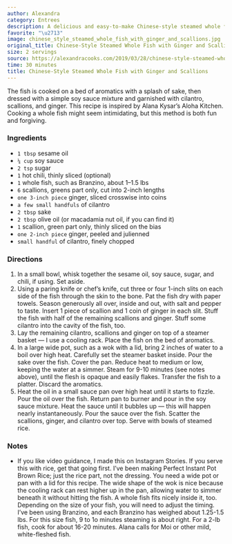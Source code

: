 ```yaml
---
author: Alexandra
category: Entrees
description: A delicious and easy-to-make Chinese-style steamed whole fish.
favorite: "\u2713"
image: chinese_style_steamed_whole_fish_with_ginger_and_scallions.jpg
original_title: Chinese-Style Steamed Whole Fish with Ginger and Scallions
size: 2 servings
source: https://alexandracooks.com/2019/03/28/chinese-style-steamed-whole-fish-with-ginger-and-scallions/
time: 30 minutes
title: Chinese-Style Steamed Whole Fish with Ginger and Scallions
---
```


The fish is cooked on a bed of aromatics with a splash of sake, then dressed with a simple soy sauce mixture and garnished with cilantro, scallions, and ginger. This recipe is inspired by Alana Kysar’s Aloha Kitchen. Cooking a whole fish might seem intimidating, but this method is both fun and forgiving.

### Ingredients

* `1 tbsp` sesame oil
* `¼ cup` soy sauce
* `2 tsp` sugar
* `1` hot chili, thinly sliced (optional)
* `1` whole fish, such as Branzino, about 1–1.5 lbs
* `6` scallions, greens part only, cut into 2-inch lengths
* `one 3-inch piece` ginger, sliced crosswise into coins
* `a few small handfuls` of cilantro
* `2 tbsp` sake
* `2 tbsp` olive oil (or macadamia nut oil, if you can find it)
* `1` scallion, green part only, thinly sliced on the bias
* `one 2-inch piece` ginger, peeled and julienned
* `small handful` of cilantro, finely chopped

### Directions

1. In a small bowl, whisk together the sesame oil, soy sauce, sugar, and chili, if using. Set aside.
2. Using a paring knife or chef’s knife, cut three or four 1-inch slits on each side of the fish through the skin to the bone. Pat the fish dry with paper towels. Season generously all over, inside and out, with salt and pepper to taste. Insert 1 piece of scallion and 1 coin of ginger in each slit. Stuff the fish with half of the remaining scallions and ginger. Stuff some cilantro into the cavity of the fish, too.
3. Lay the remaining cilantro, scallions and ginger on top of a steamer basket — I use a cooling rack. Place the fish on the bed of aromatics.
4. In a large wide pot, such as a wok with a lid, bring 2 inches of water to a boil over high heat. Carefully set the steamer basket inside. Pour the sake over the fish. Cover the pan. Reduce heat to medium or low, keeping the water at a simmer. Steam for 9-10 minutes (see notes above), until the flesh is opaque and easily flakes. Transfer the fish to a platter. Discard the aromatics.
5. Heat the oil in a small sauce pan over high heat until it starts to fizzle. Pour the oil over the fish. Return pan to burner and pour in the soy sauce mixture. Heat the sauce until it bubbles up — this will happen nearly instantaneously. Pour the sauce over the fish. Scatter the scallions, ginger, and cilantro over top. Serve with bowls of steamed rice.

### Notes

- If you like video guidance, I made this on Instagram Stories. If you serve this with rice, get that going first. I’ve been making Perfect Instant Pot Brown Rice; just the rice part, not the dressing. You need a wide pot or pan with a lid for this recipe. The wide shape of the wok is nice because the cooling rack can rest higher up in the pan, allowing water to simmer beneath it without hitting the fish. A whole fish fits nicely inside it, too. Depending on the size of your fish, you will need to adjust the timing. I’ve been using Branzino, and each Branzino has weighed about 1.25-1.5 lbs. For this size fish, 9 to 1o minutes steaming is about right. For a 2-lb fish, cook for about 16-20 minutes. Alana calls for Moi or other mild, white-fleshed fish.